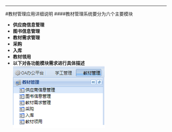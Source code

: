 

****

#教材管理应用详细说明
####教材管理系统要分为六个主要模块

* **供应商信息管理**
* **图书信息管理**
* **教材需求管理**
* **采购**
* **入库**
* **教材领用**
* **以下对各功能模块需求进行具体描述**
![](/assets/2017-06-16_110726.png)




